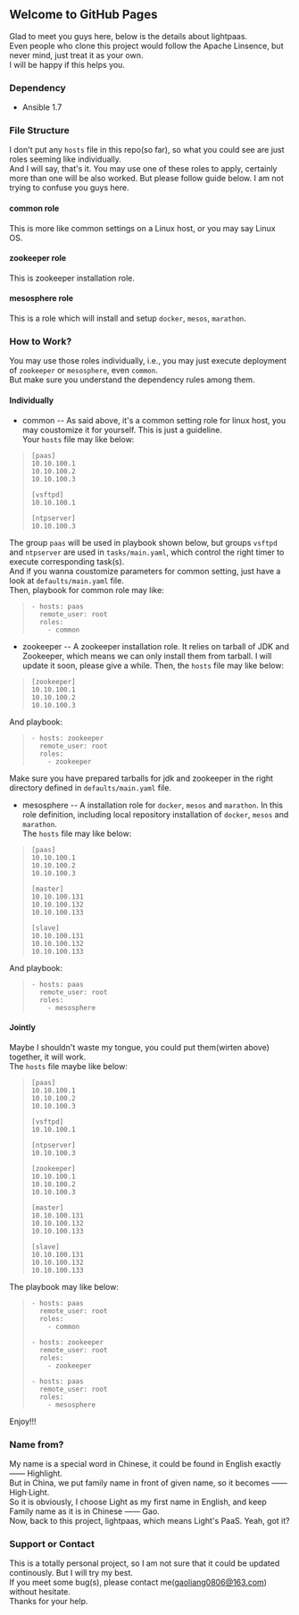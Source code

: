 ## Welcome to GitHub Pages

Glad to meet you guys here, below is the details about lightpaas.</br>
Even people who clone this project would follow the Apache Linsence, but never mind, just treat it as your own.</br>
I will be happy if this helps you.

### Dependency
- Ansible 1.7

### File Structure

I don't put any `hosts` file in this repo(so far), so what you could see are just roles seeming like individually.</br>
And I will say, that's it. You may use one of these roles to apply, certainly more than one will be also worked. But please follow guide below. I am not trying to confuse you guys here.</br>
#### common role
This is more like common settings on a Linux host, or you may say Linux OS.

#### zookeeper role
This is zookeeper installation role.

#### mesosphere role
This is a role which will install and setup `docker`, `mesos`, `marathon`.

### How to Work?

You may use those roles individually, i.e., you may just execute deployment of `zookeeper` or `mesosphere`, even `common`.</br>
But make sure you understand the dependency rules among them.

#### Individually

- common -- As said above, it's a common setting role for linux host, you may coustomize it for yourself. This is just a guideline.</br>
Your `hosts` file may like below:</br>
>`[paas]`</br>
>`10.10.100.1`</br>
>`10.10.100.2`</br>
>`10.10.100.3`</br>
>
>`[vsftpd]`</br>
>`10.10.100.1`</br>
>
>`[ntpserver]`</br>
>`10.10.100.3`</br>

The group `paas` will be used in playbook shown below, but groups `vsftpd` and `ntpserver` are used in `tasks/main.yaml`, which control the right timer to execute corresponding task(s).</br>
And if you wanna coustomize parameters for common setting, just have a look at `defaults/main.yaml` file. </br>
Then, playbook for common role may like:</br>
>`- hosts: paas`</br>
>`  remote_user: root`</br>
>`  roles:`</br>
>`    - common`</br>

- zookeeper -- A zookeeper installation role. It relies on tarball of JDK and Zookeeper, which means we can only install them from tarball. I will update it soon, please give a while. Then, the `hosts` file may like below:</br>
>`[zookeeper]`</br>
>`10.10.100.1`</br>
>`10.10.100.2`</br>
>`10.10.100.3`</br>

And playbook:
>`- hosts: zookeeper`</br>
>`  remote_user: root`</br>
>`  roles:`</br>
>`    - zookeeper`</br>

Make sure you have prepared tarballs for jdk and zookeeper in the right directory defined in `defaults/main.yaml` file.

- mesosphere -- A installation role for `docker`, `mesos` and `marathon`. In this role definition, including local repository installation of `docker`, `mesos` and `marathon`.</br>
The `hosts` file may like below:</br>
>`[paas]`</br>
>`10.10.100.1`</br>
>`10.10.100.2`</br>
>`10.10.100.3`</br>
>
>`[master]`</br>
>`10.10.100.131`</br>
>`10.10.100.132`</br>
>`10.10.100.133`</br>
>
>`[slave]`</br>
>`10.10.100.131`</br>
>`10.10.100.132`</br>
>`10.10.100.133`</br>

And playbook:
>`- hosts: paas`</br>
>`  remote_user: root`</br>
>`  roles:`</br>
>`    - mesosphere`</br>

#### Jointly
Maybe I shouldn't waste my tongue, you could put them(wirten above) together, it will work.</br>
The `hosts` file maybe like below:</br>
>`[paas]`</br>
>`10.10.100.1`</br>
>`10.10.100.2`</br>
>`10.10.100.3`</br>
>
>`[vsftpd]`</br>
>`10.10.100.1`</br>
>
>`[ntpserver]`</br>
>`10.10.100.3`</br>
>
>`[zookeeper]`</br>
>`10.10.100.1`</br>
>`10.10.100.2`</br>
>`10.10.100.3`</br>
>
>`[master]`</br>
>`10.10.100.131`</br>
>`10.10.100.132`</br>
>`10.10.100.133`</br>
>
>`[slave]`</br>
>`10.10.100.131`</br>
>`10.10.100.132`</br>
>`10.10.100.133`</br>

The playbook may like below:</br>
>`- hosts: paas`</br>
>`  remote_user: root`</br>
>`  roles:`</br>
>`    - common`</br>
>
>`- hosts: zookeeper`</br>
>`  remote_user: root`</br>
>`  roles:`</br>
>`    - zookeeper`</br>
>
>`- hosts: paas`</br>
>`  remote_user: root`</br>
>`  roles:`</br>
>`    - mesosphere`</br>

Enjoy!!!

### Name from?

My name is a special word in Chinese, it could be found in English exactly —— Highlight.</br>
But in China, we put family name in front of given name, so it becomes —— High·Light.</br>
So it is obviously, I choose Light as my first name in English, and keep Family name as it is in Chinese —— Gao.</br>
Now, back to this project, lightpaas, which means Light's PaaS. Yeah, got it?

### Support or Contact

This is a totally personal project, so I am not sure that it could be updated continously. But I will try my best.</br>
If you meet some bug(s), please contact me(gaoliang0806@163.com) without hesitate.</br>
Thanks for your help.
